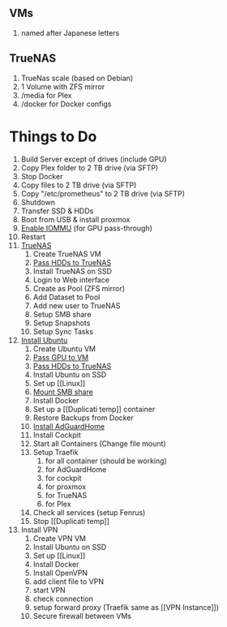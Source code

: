## VMs
1. named after Japanese letters

## TrueNAS
1. TrueNas scale (based on Debian)
2. 1 Volume with ZFS mirror
3. /media for Plex
4. /docker for Docker configs

# Things to Do
1. Build Server except of drives (include GPU)
2. Copy Plex folder to 2 TB drive (via SFTP)
3. Stop Docker
4. Copy files to 2 TB drive (via SFTP)
5. Copy "/etc/prometheus" to 2 TB drive (via SFTP)
6. Shutdown 
7. Transfer SSD & HDDs
8. Boot from USB & install proxmox
9. [Enable IOMMU](https://pve.proxmox.com/wiki/Pci_passthrough#AMD_CPU) (for GPU pass-through)
10. Restart
11. [TrueNAS](https://youtu.be/_sfddZHhOj4?t=928) 
	1. Create TrueNAS VM
	2. [Pass HDDs to TrueNAS](https://youtu.be/M3pKprTdNqQ?t=548)
	3. Install TrueNAS on SSD
	4. Login to Web interface
	5. Create as Pool (ZFS mirror)
	6. Add Dataset to Pool
	7. Add new user to TrueNAS
	8. Setup SMB share
	9. Setup Snapshots
	10. Setup Sync Tasks
12. [Install Ubuntu](https://youtu.be/_sfddZHhOj4?t=1740)
	1. Create Ubuntu VM
	2. [Pass GPU to VM](https://youtu.be/_sfddZHhOj4?t=1068)
	3. [Pass HDDs to TrueNAS](https://youtu.be/M3pKprTdNqQ?t=548)
	4. Install Ubuntu on SSD
	5. Set up [[Linux]]
	6. [Mount SMB share](https://linuxhint.com/mount-smb-shares-on-ubuntu/)
	7. Install Docker
	8. Set up a [[Duplicati temp]] container
	9. Restore Backups from Docker
	10. [Install AdGuardHome](https://www.youtube.com/watch?v=B2V_8M9cjYw)
	11. Install Cockpit
	12. Start all Containers (Change file mount)
	13. Setup Traefik
		1. for all container (should be working)
		2. for AdGuardHome
		3. for cockpit
		4. for proxmox
		5. for TrueNAS
		6. for Plex
	14. Check all services (setup Fenrus)
	15. Stop [[Duplicati temp]]
13. Install VPN
	1. Create VPN VM
	2. Install Ubuntu on SSD
	3. Set up [[Linux]]
	4. Install Docker
	5. Install OpenVPN
	6. add client file to VPN
	7. start VPN
	8. check connection
	9. setup forward proxy (Traefik same as [[VPN Instance]])
	10. Secure firewall between VMs





